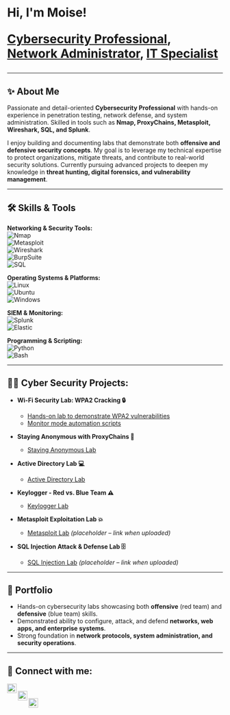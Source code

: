 <h1>Hi, I'm Moise! <br/>
  
  <a href="#">Cybersecurity Professional</a>, <a href="#">Network Administrator</a>, <a href="#">IT Specialist</a></h1>

---

<h2>✨ About Me</h2>

Passionate and detail-oriented **Cybersecurity Professional** with hands-on experience in penetration testing, network defense, and system administration. Skilled in tools such as **Nmap, ProxyChains, Metasploit, Wireshark, SQL, and Splunk**.  

I enjoy building and documenting labs that demonstrate both **offensive and defensive security concepts**. My goal is to leverage my technical expertise to protect organizations, mitigate threats, and contribute to real-world security solutions. Currently pursuing advanced projects to deepen my knowledge in **threat hunting, digital forensics, and vulnerability management**.  

---

<h2>🛠 Skills & Tools</h2>

**Networking & Security Tools:**  
![Nmap](https://img.shields.io/badge/-Nmap-2c3e50?logo=nmap&logoColor=white)  
![Metasploit](https://img.shields.io/badge/-Metasploit-2980b9?logo=metasploit&logoColor=white)  
![Wireshark](https://img.shields.io/badge/-Wireshark-1f8acb?logo=wireshark&logoColor=white)  
![BurpSuite](https://img.shields.io/badge/-BurpSuite-f39c12?logo=burp-suite&logoColor=white)  
![SQL](https://img.shields.io/badge/-SQL-006699?logo=databricks&logoColor=white)  

**Operating Systems & Platforms:**  
![Linux](https://img.shields.io/badge/-Linux-FCC624?logo=linux&logoColor=black)  
![Ubuntu](https://img.shields.io/badge/-Ubuntu-E95420?logo=ubuntu&logoColor=white)  
![Windows](https://img.shields.io/badge/-Windows-0078D6?logo=windows&logoColor=white)  

**SIEM & Monitoring:**  
![Splunk](https://img.shields.io/badge/-Splunk-000000?logo=splunk&logoColor=white)  
![Elastic](https://img.shields.io/badge/-ELK%20Stack-005571?logo=elastic-stack&logoColor=white)  

**Programming & Scripting:**  
![Python](https://img.shields.io/badge/-Python-3776AB?logo=python&logoColor=white)  
![Bash](https://img.shields.io/badge/-Bash-4EAA25?logo=gnubash&logoColor=white)  

---

<h2>👨‍💻 Cyber Security Projects:</h2>

- <b>Wi-Fi Security Lab: WPA2 Cracking 🔒</b>  
  - [Hands-on lab to demonstrate WPA2 vulnerabilities](https://github.com/MoTech57/WiFi-Security-Lab-WPA2-Cracking-/tree/main)  
  - [Monitor mode automation scripts](https://github.com/MoTech57/Enable-Mointor-Managed-Mode-/tree/main)     

- <b>Staying Anonymous with ProxyChains 👻</b>  
  - [Staying Anonymous Lab](https://github.com/MoTech57/Staying-Anonymous-with-ProxyChains)  

- <b>Active Directory Lab 💻</b>  
  - [Active Directory Lab](https://github.com/MoTech57/Active-Directory-Lab)  

- <b>Keylogger - Red vs. Blue Team ⚠️</b>  
  - [Keylogger Lab](https://github.com/MoTech57/Keylogger-Red-vs-Blue-Team)  

- <b>Metasploit Exploitation Lab 💥</b>  
  - [Metasploit Lab](#) *(placeholder – link when uploaded)*  

- <b>SQL Injection Attack & Defense Lab 🗄️</b>  
  - [SQL Injection Lab](#) *(placeholder – link when uploaded)*  

---

<h2>📂 Portfolio</h2>

- Hands-on cybersecurity labs showcasing both **offensive** (red team) and **defensive** (blue team) skills.  
- Demonstrated ability to configure, attack, and defend **networks, web apps, and enterprise systems**.  
- Strong foundation in **network protocols, system administration, and security operations**.  

---

<h2> 🤳 Connect with me:</h2>

[<img align="left" alt="Moise | LinkedIn" width="22px" src="https://cdn.jsdelivr.net/npm/simple-icons@v3/icons/linkedin.svg" />][linkedin]  
[<img align="left" alt="Moise | GitHub" width="22px" src="https://cdn.jsdelivr.net/npm/simple-icons@v3/icons/github.svg" />][github]  
[<img align="left" alt="Moise | Twitter" width="22px" src="https://cdn.jsdelivr.net/npm/simple-icons@v3/icons/twitter.svg" />][twitter]  

<br/>

[twitter]: https://twitter.com/  
[linkedin]: https://linkedin.com/in/  
[github]: https://github.com/MoTech57
